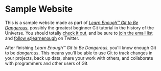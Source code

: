 # Sample Website

This is a sample website made as part of [*Learn Enough™ Git to Be
Dangerous*](http://learnenough.com/git-tutorial), possibly the greatest beginner Git tutorial in the history of the Universe. You should totally [check it out](http://learnenough.com/git-tutorial), and be sure to [join the email
list](http://learnenough.com/git-tutorial) and
[follow @learnenough](http://learnenough.com/git-tutorial) on Twitter.

After finishing *Learn Enough™ Git to Be Dangerous*,
you'll know enough Git to be *dangerous*. This means you'll be able to use Git to track changes in your projects, back up data, share your work with others, and collaborate with programmers and other users of Git.
